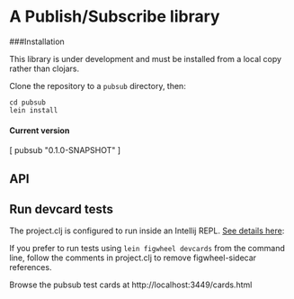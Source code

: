 # A Publish/Subscribe library

###Installation

This library is under development and must be installed from a local copy rather than clojars.

Clone the repository to a `pubsub` directory, then:
```
cd pubsub
lein install
```

#### Current version
[ pubsub "0.1.0-SNAPSHOT" ]

## API





## Run devcard tests

The project.clj is configured to run inside an Intellij REPL. [See details here](https://github.com/bhauman/lein-figwheel/wiki/Running-figwheel-in-a-Cursive-Clojure-REPL): 

If you prefer to run tests using `lein figwheel devcards` from the command line, follow the comments in project.clj to remove figwheel-sidecar references.

Browse the pubsub test cards at http://localhost:3449/cards.html